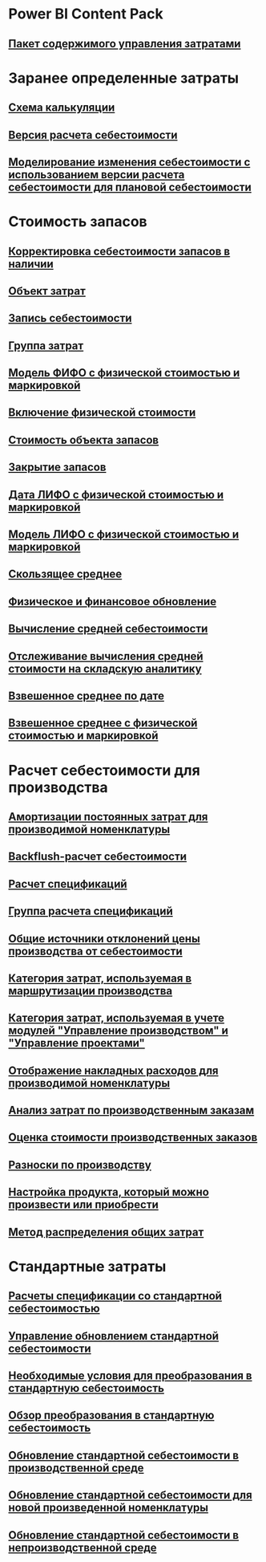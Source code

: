 # Power BI Content Pack
## [Пакет содержимого управления затратами](/dynamics365/operations/dev-itpro/analytics/cost-management-content-pack?toc=/dynamics365/operations/supply-chain/toc.json)
# Заранее определенные затраты
## [Схема калькуляции](costing-sheets.md)
## [Версия расчета себестоимости](costing-versions.md)
## [Моделирование изменения себестоимости с использованием версии расчета себестоимости для плановой себестоимости](simulate-cost-changes-costing-version-planned-costs.md)
# Стоимость запасов
## [Корректировка себестоимости запасов в наличии](adjust-hand-inventory-cost-values.md)
## [Объект затрат](cost-object.md)
## [Запись себестоимости](cost-entries.md)
## [Группа затрат](cost-groups.md)
## [Модель ФИФО с физической стоимостью и маркировкой](fifo-physical-value-marking.md)
## [Включение физической стоимости](include-physical-value.md)
## [Стоимость объекта запасов](physical-quantity.md)
## [Закрытие запасов](inventory-close.md)
## [Дата ЛИФО с физической стоимостью и маркировкой](lifo-date-physical-value-marking.md)
## [Модель ЛИФО с физической стоимостью и маркировкой](lifo-physical-value-marking.md)
## [Скользящее среднее](moving-average.md)
## [Физическое и финансовое обновление](physical-financial-updates.md)
## [Вычисление средней себестоимости](running-average-cost-price.md)
## [Отслеживание вычисления средней стоимости на складскую аналитику](track-running-average-cost-per-inventory-dimension.md)
## [Взвешенное среднее по дате](weighted-average-date.md)
## [Взвешенное среднее с физической стоимостью и маркировкой](weighted-average-physical-value-marking.md)
# Расчет себестоимости для производства
## [Амортизации постоянных затрат для производимой номенклатуры](amortize-constant-costs-manufactured-item.md)
## [Backflush-расчет себестоимости](backflush-costing.md)
## [Расчет спецификаций](bom-calculations.md)
## [Группа расчета спецификаций](bom-calculation-groups.md)
## [Общие источники отклонений цены производства от себестоимости](common-sources-of-production-variances.md)
## [Категория затрат, используемая в маршрутизации производства](cost-categories-used-production-routings.md)
## [Категория затрат, используемая в учете модулей "Управление производством" и "Управление проектами"](cost-categories-used-production-control-project-management-accounting.md)
## [Отображение накладных расходов для производимой номенклатуры](charges-manufactured-item.md)
## [Анализ затрат по производственным заказам](production-order-cost-analysis.md)
## [Оценка стоимости производственных заказов](production-order-cost-estimation.md)
## [Разноски по производству](production-posting.md)
## [Настройка продукта, который можно произвести или приобрести](manufactured-items-treated-as-purchased-items.md)
## [Метод распределения общих затрат](methodology-total-cost-allocation.md)
# Стандартные затраты
## [Расчеты спецификации со стандартной себестоимостью](information-used-bom-calculations-standard-costs.md)
## [Управление обновлением стандартной себестоимости](manage-standard-cost-updates.md)
## [Необходимые условия для преобразования в стандартную себестоимость](prerequisites-standard-cost-conversion.md)
## [Обзор преобразования в стандартную себестоимость](standard-cost-conversion-overview.md)
## [Обновление стандартной себестоимости в производственной среде](update-standard-costs-manufacturing-environment.md)
## [Обновление стандартной себестоимости для новой произведенной номенклатуры](update-standard-costs-new-manufactured-item.md)
## [Обновление стандартной себестоимости в непроизводственной среде](update-standard-costs-non-manufacturing-environment.md)



